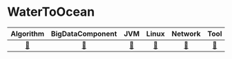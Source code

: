 # WaterToOcean

| Algorithm | BigDataComponent |JVM | Linux | Network | Tool | Project | Other |
|:----:|:----:|:----:|:----:|:----:|:----:|:----:|:----:|
| [🐶](./Algorithm)  | [🦊](./BigDataComponent)  | [🦁](./JVM)  | [🦋](./Linux)   | [🐑](./Network) | [🐇](./Tool)   | [🐸](./Project)   | [🦄](./Other)   |



